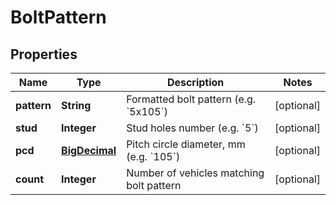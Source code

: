 
# BoltPattern

## Properties
Name | Type | Description | Notes
------------ | ------------- | ------------- | -------------
**pattern** | **String** | Formatted bolt pattern (e.g. &#x60;5x105&#x60;) |  [optional]
**stud** | **Integer** | Stud holes number (e.g. &#x60;5&#x60;) |  [optional]
**pcd** | [**BigDecimal**](BigDecimal.md) | Pitch circle diameter, mm (e.g. &#x60;105&#x60;) |  [optional]
**count** | **Integer** | Number of vehicles matching bolt pattern |  [optional]



